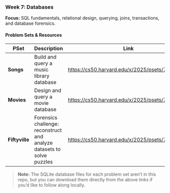 ### Week 7: Databases

**Focus:** SQL fundamentals, relational design, querying, joins, transactions, and database forensics.

#### Problem Sets & Resources

| PSet        | Description                                                  | Link                                               |
|-------------|--------------------------------------------------------------|----------------------------------------------------|
| **Songs**   | Build and query a music library database                     | https://cs50.harvard.edu/x/2025/psets/7/songs/     |
| **Movies**  | Design and query a movie database                            | https://cs50.harvard.edu/x/2025/psets/7/movies/    |
| **Fiftyville** | Forensics challenge: reconstruct and analyze datasets to solve puzzles | https://cs50.harvard.edu/x/2025/psets/7/fiftyville/ |

> **Note:** The SQLite database files for each problem set aren’t in this repo, but you can download them directly from the above links if you’d like to follow along locally.
